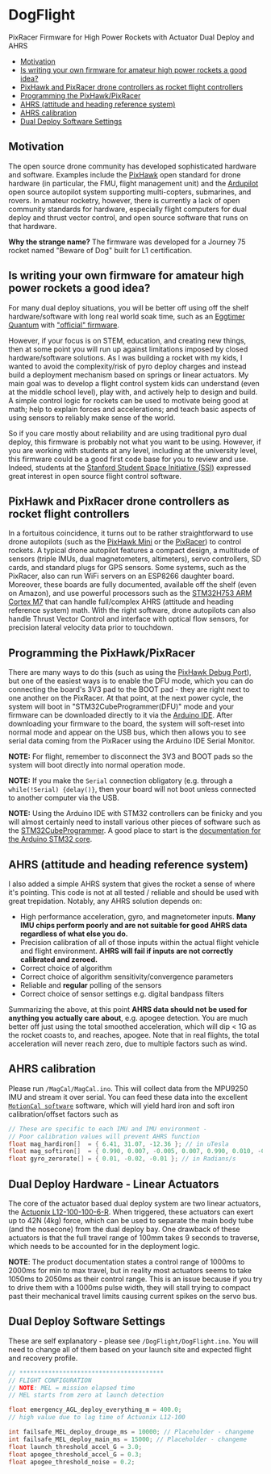# DogFlight

PixRacer Firmware for High Power Rockets with Actuator Dual Deploy and AHRS 

* [Motivation](#motivation)
* [Is writing your own firmware for amateur high power rockets a good idea?](#is-writing-your-own-firmware-for-amateur-high-power-rockets-a-good-idea-)
* [PixHawk and PixRacer drone controllers as rocket flight controllers](#pixhawk-and-pixracer-drone-controllers-as-rocket-flight-controllers)
* [Programming the PixHawk/PixRacer](#programming-the-pixhawk-pixracer)
* [AHRS (attitude and heading reference system)](#ahrs--attitude-and-heading-reference-system-)
* [AHRS calibration](#ahrs-calibration)
* [Dual Deploy Software Settings](#dual-deploy-software-settings)
  
## Motivation

The open source drone community has developed sophisticated hardware and software. Examples include the [PixHawk](https://pixhawk.org) open standard for drone hardware (in particular, the FMU, flight management unit) and the [Ardupilot](https://ardupilot.org) open source autopilot system supporting multi-copters, submarines, and rovers. In amateur rocketry, however, there is currently a lack of open community standards for hardware, especially flight computers for dual deploy and thrust vector control, and open source software that runs on that hardware. 

**Why the strange name?** The firmware was developed for a Journey 75 rocket named "Beware of Dog" built for L1 certification.

## Is writing your own firmware for amateur high power rockets a good idea?

For many dual deploy situations, you will be better off using off the shelf hardware/software with long real world soak time, such as an [Eggtimer Quantum](http://eggtimerrocketry.com/eggtimer-quantum-support/) with ["official" firmware](http://eggtimerrocketry.com/wp-content/uploads/2022/07/Quantum_1_09c.zip). 

However, if your focus is on STEM, education, and creating new things, then at some point you will run up against limitations imposed by closed hardware/software solutions. As I was building a rocket with my kids, I wanted to avoid the complexity/risk of pyro deploy charges and instead build a deployment mechanism based on springs or linear actuators. My main goal was to develop a flight control system kids can understand (even at the middle school level), play with, and actively help to design and build. A simple control logic for rockets can be used to motivate being good at math; help to explain forces and accelerations; and teach basic aspects of using sensors to reliably make sense of the world. 

So if you care mostly about reliability and are using traditional pyro dual deploy, this firmware is probably not what you want to be using. However, if you are working with students at any level, including at the university level, this firmware could be a good first code base for you to review and use. Indeed, students at the [Stanford Student Space Initiative (SSI)](https://ssi-wiki.stanford.edu/Main_Page) expressed great interest in open source flight control software. 

## PixHawk and PixRacer drone controllers as rocket flight controllers

In a fortuitous coincidence, it turns out to be rather straightforward to use drone autopilots (such as the [PixHawk Mini](https://docs.px4.io/main/en/flight_controller/pixhawk4_mini.html) or the [PixRacer](https://docs.px4.io/main/en/flight_controller/pixracer.html)) to control rockets. A typical drone autopilot features a compact design, a multitude of sensors (triple IMUs, dual magnetometers, altimeters), servo controllers, SD cards, and standard plugs for GPS sensors. Some systems, such as the PixRacer, also can run WiFi servers on an ESP8266 daughter board. Moreover, these boards are fully documented, available off the shelf (even on Amazon), and use powerful processors such as the [STM32H753 ARM Cortex M7](https://www.st.com/en/microcontrollers-microprocessors/stm32h743-753.html) that can handle full/complex AHRS (attitude and heading reference system) math. With the right software, drone autopilots can also handle Thrust Vector Control and interface with optical flow sensors, for precision lateral velocity data prior to touchdown. 

## Programming the PixHawk/PixRacer

There are many ways to do this (such as using the [PixHawk Debug Port](https://github.com/pixhawk/Pixhawk-Standards/blob/master/DS-009%20Pixhawk%20Connector%20Standard.pdf)), but one of the easiest ways is to enable the DFU mode, which you can do connecting the board's 3V3 pad to the BOOT pad - they are right next to one another on the PixRacer. At that point, at the next power cycle, the system will boot in "STM32CubeProgrammer(DFU)" mode and your firmware can be downloaded directly to it via the [Arduino IDE](https://www.arduino.cc/en/software). After downloading your firmware to the board, the system will soft-reset into normal mode and appear on the USB bus, which then allows you to see serial data coming from the PixRacer using the Arduino IDE Serial Monitor.

**NOTE:** For flight, remember to disconnect the 3V3 and BOOT pads so the system will boot directly into normal operation mode. 

**NOTE:** If you make the `Serial` connection obligatory (e.g. through a `while(!Serial) {delay()}`, then your board will not boot unless connected to another computer via the USB.

**NOTE:** Using the Arduino IDE with STM32 controllers can be finicky and you will almost certainly need to install various other pieces of software such as the [STM32CubeProgrammer](https://www.st.com/en/development-tools/stm32cubeprog.html). A good place to start is the [documentation for the Arduino STM32 core](https://github.com/stm32duino/Arduino_Core_STM32/wiki/Getting-Started).

## AHRS (attitude and heading reference system)

I also added a simple AHRS system that gives the rocket a sense of where it's pointing. This code is not at all tested / reliable and should be used with great trepidation. Notably, any AHRS solution depends on:

* High performance acceleration, gyro, and magnetometer inputs. **Many IMU chips perform poorly and are not suitable for good AHRS data regardless of what else you do.**
* Precision calibration of all of those inputs within the actual flight vehicle and flight environment. **AHRS will fail if inputs are not correctly calibrated and zeroed.** 
* Correct choice of algorithm
* Correct choice of algorithm sensitivity/convergence parameters 
* Reliable and **regular** polling of the sensors 
* Correct choice of sensor settings e.g. digital bandpass filters

Summarizing the above, at this point **AHRS data should not be used for anything you actually care about**, e.g. apogee detection. You are much better off just using the total smoothed acceleration, which will dip < 1G as the rocket coasts to, and reaches, apogee. Note that in real flights, the total acceleration will never reach zero, due to multiple factors such as wind. 

## AHRS calibration

Please run `/MagCal/MagCal.ino`. This will collect data from the MPU9250 IMU and stream it over serial. You can feed these data into the excellent [`MotionCal software`](https://github.com/PaulStoffregen/MotionCal) software, which will yield hard iron and soft iron calibration/offset factors such as 

```c++
// These are specific to each IMU and IMU environment - 
// Poor calibration values will prevent AHRS function
float mag_hardiron[]  = { 6.41, 31.07, -12.36 }; // in uTesla
float mag_softiron[]  = { 0.990, 0.007, -0.005, 0.007, 0.990, 0.010, -0.005, 0.010, 1.020 }; 
float gyro_zerorate[] = { 0.01, -0.02, -0.01 }; // in Radians/s
```

## Dual Deploy Hardware - Linear Actuators

The core of the actuator based dual deploy system are two linear actuators, the [Actuonix L12-100-100-6-R](https://www.actuonix.com/l12-100-210-6-r). When triggered, these actuators can exert up to 42N (4kg) force, which can be used to separate the main body tube (and the nosecone) from the dual deploy bay. One drawback of these actuators is that the full travel range of 100mm takes 9 seconds to traverse, which needs to be accounted for in the deployment logic.

**NOTE**: The product documentation states a control range of 1000ms to 2000ms for min to max travel, but in reality most actuators seems to take 1050ms to 2050ms as their control range. This is an issue because if you try to drive them with a 1000ms pulse width, they will stall trying to compact past their mechanical travel limits causing current spikes on the servo bus. 

## Dual Deploy Software Settings

These are self explanatory - please see `/DogFlight/DogFlight.ino`. You will need to change all of them based on your launch site and expected flight and recovery profile. 

```c++
// ****************************************
// FLIGHT CONFIGURATION
// NOTE: MEL = mission elapsed time
// MEL starts from zero at launch detection

float emergency_AGL_deploy_everything_m = 400.0;
// high value due to lag time of Actuonix L12-100

int failsafe_MEL_deploy_drouge_ms = 10000; // Placeholder - changeme
int failsafe_MEL_deploy_main_ms = 15000; // Placeholder - changeme
float launch_threshold_accel_G = 3.0;
float apogee_threshold_accel_G = 0.3;
float apogee_threshold_noise = 0.2;
```

